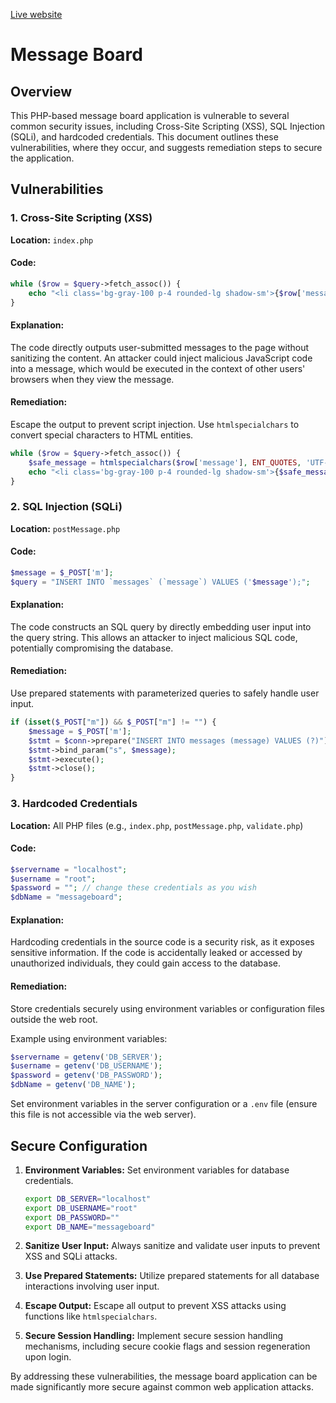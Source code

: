 [Live website](https://unsafe.stuncs.space/)

# Message Board

## Overview

This PHP-based message board application is vulnerable to several common security issues, including Cross-Site Scripting (XSS), SQL Injection (SQLi), and hardcoded credentials. This document outlines these vulnerabilities, where they occur, and suggests remediation steps to secure the application.

## Vulnerabilities

### 1. Cross-Site Scripting (XSS)

**Location:** `index.php`

#### Code:
```php
while ($row = $query->fetch_assoc()) {
    echo "<li class='bg-gray-100 p-4 rounded-lg shadow-sm'>{$row['message']}</li>";
}
```

#### Explanation:
The code directly outputs user-submitted messages to the page without sanitizing the content. An attacker could inject malicious JavaScript code into a message, which would be executed in the context of other users' browsers when they view the message.

#### Remediation:
Escape the output to prevent script injection. Use `htmlspecialchars` to convert special characters to HTML entities.

```php
while ($row = $query->fetch_assoc()) {
    $safe_message = htmlspecialchars($row['message'], ENT_QUOTES, 'UTF-8');
    echo "<li class='bg-gray-100 p-4 rounded-lg shadow-sm'>{$safe_message}</li>";
}
```

### 2. SQL Injection (SQLi)

**Location:** `postMessage.php`

#### Code:
```php
$message = $_POST['m'];
$query = "INSERT INTO `messages` (`message`) VALUES ('$message');";
```

#### Explanation:
The code constructs an SQL query by directly embedding user input into the query string. This allows an attacker to inject malicious SQL code, potentially compromising the database.

#### Remediation:
Use prepared statements with parameterized queries to safely handle user input.

```php
if (isset($_POST["m"]) && $_POST["m"] != "") {
    $message = $_POST['m'];
    $stmt = $conn->prepare("INSERT INTO messages (message) VALUES (?)");
    $stmt->bind_param("s", $message);
    $stmt->execute();
    $stmt->close();
}
```

### 3. Hardcoded Credentials

**Location:** All PHP files (e.g., `index.php`, `postMessage.php`, `validate.php`)

#### Code:
```php
$servername = "localhost";
$username = "root";
$password = ""; // change these credentials as you wish
$dbName = "messageboard";
```

#### Explanation:
Hardcoding credentials in the source code is a security risk, as it exposes sensitive information. If the code is accidentally leaked or accessed by unauthorized individuals, they could gain access to the database.

#### Remediation:
Store credentials securely using environment variables or configuration files outside the web root.

Example using environment variables:
```php
$servername = getenv('DB_SERVER');
$username = getenv('DB_USERNAME');
$password = getenv('DB_PASSWORD');
$dbName = getenv('DB_NAME');
```

Set environment variables in the server configuration or a `.env` file (ensure this file is not accessible via the web server).

## Secure Configuration

1. **Environment Variables:**
   Set environment variables for database credentials.
   ```bash
   export DB_SERVER="localhost"
   export DB_USERNAME="root"
   export DB_PASSWORD=""
   export DB_NAME="messageboard"
   ```

2. **Sanitize User Input:**
   Always sanitize and validate user inputs to prevent XSS and SQLi attacks.

3. **Use Prepared Statements:**
   Utilize prepared statements for all database interactions involving user input.

4. **Escape Output:**
   Escape all output to prevent XSS attacks using functions like `htmlspecialchars`.

5. **Secure Session Handling:**
   Implement secure session handling mechanisms, including secure cookie flags and session regeneration upon login.

By addressing these vulnerabilities, the message board application can be made significantly more secure against common web application attacks.
